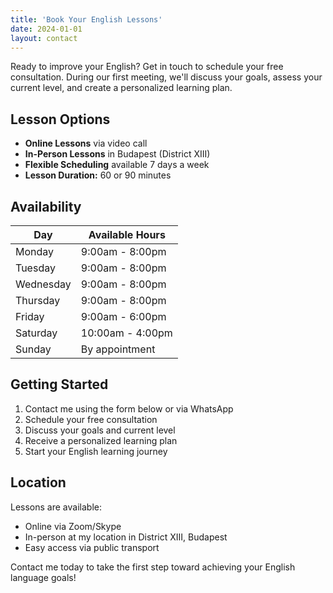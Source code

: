 ```yaml
---
title: 'Book Your English Lessons'
date: 2024-01-01
layout: contact
---
```


Ready to improve your English? Get in touch to schedule your free consultation. During our first meeting, we'll discuss your goals, assess your current level, and create a personalized learning plan.

## Lesson Options

- **Online Lessons** via video call
- **In-Person Lessons** in Budapest (District XIII)
- **Flexible Scheduling** available 7 days a week
- **Lesson Duration:** 60 or 90 minutes

## Availability

| Day       | Available Hours  |
| --------- | --------------- |
| Monday    | 9:00am - 8:00pm |
| Tuesday   | 9:00am - 8:00pm |
| Wednesday | 9:00am - 8:00pm |
| Thursday  | 9:00am - 8:00pm |
| Friday    | 9:00am - 6:00pm |
| Saturday  | 10:00am - 4:00pm |
| Sunday    | By appointment  |

## Getting Started

1. Contact me using the form below or via WhatsApp
2. Schedule your free consultation
3. Discuss your goals and current level
4. Receive a personalized learning plan
5. Start your English learning journey

## Location

Lessons are available:
- Online via Zoom/Skype
- In-person at my location in District XIII, Budapest
- Easy access via public transport

Contact me today to take the first step toward achieving your English language goals!
